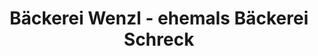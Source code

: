 ---
title: "Bäckerei Wenzl - ehemals Bäckerei Schreck"
url: /garching-an-der-alz/baeckerei-wenzl-ehemals-baeckerei-schreck/
shop: Bäckerei
---